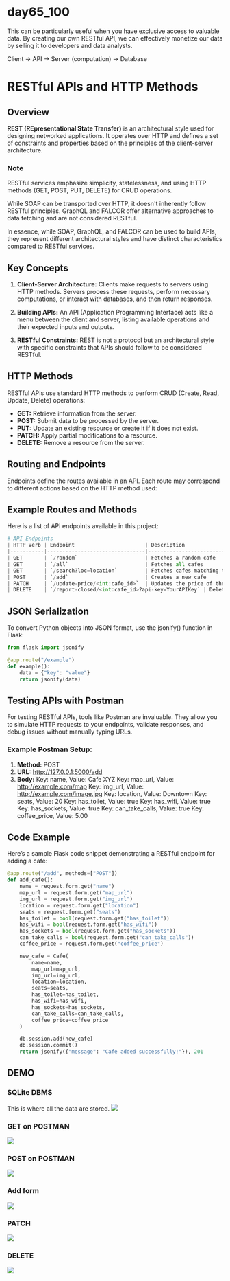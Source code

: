 # day65_100
This can be particularly useful when you have exclusive access to valuable data. By creating our own RESTful API, we can effectively monetize our data by selling it to developers and data analysts.

Client -> API -> Server (computation) -> Database

# RESTful APIs and HTTP Methods

## Overview
**REST (REpresentational State Transfer)** is an architectural style used for designing networked applications. It operates over HTTP and defines a set of constraints and properties based on the principles of the client-server architecture.

### Note
RESTful services emphasize simplicity, statelessness, and using HTTP methods (GET, POST, PUT, DELETE) for CRUD operations.

While SOAP can be transported over HTTP, it doesn't inherently follow RESTful principles. GraphQL and FALCOR offer alternative approaches to data fetching and are not considered RESTful.   

In essence, while SOAP, GraphQL, and FALCOR can be used to build APIs, they represent different architectural styles and have distinct characteristics compared to RESTful services.

## Key Concepts

1. __Client-Server Architecture:__
Clients make requests to servers using HTTP methods.
Servers process these requests, perform necessary computations, or interact with databases, and then return responses.

2. __Building APIs:__
An API (Application Programming Interface) acts like a menu between the client and server, listing available operations and their expected inputs and outputs.

3. __RESTful Constraints:__
REST is not a protocol but an architectural style with specific constraints that APIs should follow to be considered RESTful.

## HTTP Methods
RESTful APIs use standard HTTP methods to perform CRUD (Create, Read, Update, Delete) operations:

- __GET:__ Retrieve information from the server.
- __POST:__ Submit data to be processed by the server.
- __PUT:__ Update an existing resource or create it if it does not exist.
- __PATCH:__ Apply partial modifications to a resource.
- __DELETE:__ Remove a resource from the server.

## Routing and Endpoints
Endpoints define the routes available in an API. Each route may correspond to different actions based on the HTTP method used:

## Example Routes and Methods
Here is a list of API endpoints available in this project:
```python
# API Endpoints
| HTTP Verb | Endpoint                       | Description                                    |
|-----------|--------------------------------|------------------------------------------------|
| GET       | `/random`                      | Fetches a random cafe                          |
| GET       | `/all`                         | Fetches all cafes                              |
| GET       | `/search?loc=location`         | Fetches cafes matching the specified location  |
| POST      | `/add`                         | Creates a new cafe                             |
| PATCH     | `/update-price/<int:cafe_id>`  | Updates the price of the specified cafe        |
| DELETE    | `/report-closed/<int:cafe_id>?api-key=YourAPIKey` | Deletes the specified cafe  |
```

## JSON Serialization
To convert Python objects into JSON format, use the jsonify() function in Flask:
```python
from flask import jsonify

@app.route("/example")
def example():
    data = {"key": "value"}
    return jsonify(data)
```
## Testing APIs with Postman
For testing RESTful APIs, tools like Postman are invaluable. They allow you to simulate HTTP requests to your endpoints, validate responses, and debug issues without manually typing URLs.

### Example Postman Setup:

1. **Method:** POST
2. **URL:** http://127.0.0.1:5000/add
3. **Body:**
Key: name, Value: Cafe XYZ
Key: map_url, Value: http://example.com/map
Key: img_url, Value: http://example.com/image.jpg
Key: location, Value: Downtown
Key: seats, Value: 20
Key: has_toilet, Value: true
Key: has_wifi, Value: true
Key: has_sockets, Value: true
Key: can_take_calls, Value: true
Key: coffee_price, Value: 5.00

## Code Example
Here’s a sample Flask code snippet demonstrating a RESTful endpoint for adding a cafe:
```python
@app.route("/add", methods=["POST"])
def add_cafe():
    name = request.form.get("name")
    map_url = request.form.get("map_url")
    img_url = request.form.get("img_url")
    location = request.form.get("location")
    seats = request.form.get("seats")
    has_toilet = bool(request.form.get("has_toilet"))
    has_wifi = bool(request.form.get("has_wifi"))
    has_sockets = bool(request.form.get("has_sockets"))
    can_take_calls = bool(request.form.get("can_take_calls"))
    coffee_price = request.form.get("coffee_price")

    new_cafe = Cafe(
        name=name,
        map_url=map_url,
        img_url=img_url,
        location=location,
        seats=seats,
        has_toilet=has_toilet,
        has_wifi=has_wifi,
        has_sockets=has_sockets,
        can_take_calls=can_take_calls,
        coffee_price=coffee_price
    )

    db.session.add(new_cafe)
    db.session.commit()
    return jsonify({"message": "Cafe added successfully!"}), 201
```

## DEMO
### SQLite DBMS
This is where all the data are stored.
![](https://github.com/AlvinChin1608/day65_100/blob/main/screenshots_demo/SQL_DBMS.png)

### GET on POSTMAN
![](https://github.com/AlvinChin1608/day65_100/blob/main/screenshots_demo/GET-all_cafe.png)

### POST on POSTMAN
![](https://github.com/AlvinChin1608/day65_100/blob/main/screenshots_demo/POST_new_cafe.png)

### Add form 
![](https://github.com/AlvinChin1608/day65_100/blob/main/screenshots_demo/Screenshot%202024-08-07%20at%2023.26.19.png)

### PATCH 
![](https://github.com/AlvinChin1608/day65_100/blob/main/screenshots_demo/PATCH-Update_Coffee_Price_for_cafe.png)

### DELETE
![](https://github.com/AlvinChin1608/day65_100/blob/main/screenshots_demo/DELETE-a_cafe_by_ID.png)

